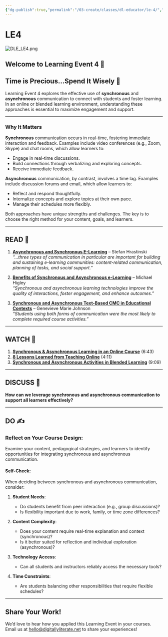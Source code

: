 ```yaml
---
{"dg-publish":true,"permalink":"/03-create/classes/dl-educator/le-4/","title":"Time is precious - spend it wisely","tags":["education","project-based-learning","digital-literacy"]}
---
```


# LE4

![DLE_LE4.png](/img/user/04%20META/Assets/DLE_LE4.png)

## Welcome to Learning Event 4 🎯

## Time is Precious…Spend It Wisely 🌟 

Learning Event 4 explores the effective use of **synchronous** and **asynchronous** communication to connect with students and foster learning. In an online or blended learning environment, understanding these approaches is essential to maximize engagement and support.

---

### Why It Matters

**Synchronous** communication occurs in real-time, fostering immediate interaction and feedback. Examples include video conferences (e.g., Zoom, Skype) and chat rooms, which allow learners to:

- Engage in real-time discussions.
- Build connections through verbalizing and exploring concepts.
- Receive immediate feedback.

**Asynchronous** communication, by contrast, involves a time lag. Examples include discussion forums and email, which allow learners to:

- Reflect and respond thoughtfully.
- Internalize concepts and explore topics at their own pace.
- Manage their schedules more flexibly.

Both approaches have unique strengths and challenges. The key is to choose the right method for your content, goals, and learners.

---

## READ 📖

1. [**Asynchronous and Synchronous E-Learning**](https://er.educause.edu/articles/2008/11/asynchronous-and-synchronous-elearning) – Stefan Hrastinski  
    _“…three types of communication in particular are important for building and sustaining e-learning communities: content-related communication, planning of tasks, and social support.”_
    
2. [**Benefits of Synchronous and Asynchronous e-Learning**](https://elearningindustry.com/benefits-of-synchronous-and-asynchronous-e-learning) – Michael Higley  
    _“Synchronous and asynchronous learning technologies improve the quality of interactions, foster engagement, and enhance outcomes.”_
    
3. [**Synchronous and Asynchronous Text-Based CMC in Educational Contexts**](http://citeseerx.ist.psu.edu/viewdoc/download?doi=10.1.1.455.5438&rep=rep1&type=pdf) – Genevieve Marie Johnson  
    _“Students using both forms of communication were the most likely to complete required course activities.”_
    

---

## WATCH 🎥

1. [**Synchronous & Asynchronous Learning in an Online Course**](https://www.youtube.com/watch?v=nNuYcAHVALM) (6:43)
2. [**8 Lessons Learned from Teaching Online**](https://www.youtube.com/watch?v=Bp4BG4Me7TU) (4:11)
3. [**Synchronous and Asynchronous Activities in Blended Learning**](https://www.youtube.com/watch?v=-LLwpfQ-2xY&feature=youtu.be) (9:09)

---

## DISCUSS 💬

**How can we leverage synchronous and asynchronous communication to support all learners effectively?**

---

## DO ✍️

### Reflect on Your Course Design:

Examine your content, pedagogical strategies, and learners to identify opportunities for integrating synchronous and asynchronous communication.

#### Self-Check:

When deciding between synchronous and asynchronous communication, consider:

1. **Student Needs**:
    
    - Do students benefit from peer interaction (e.g., group discussions)?
    - Is flexibility important due to work, family, or time zone differences?
2. **Content Complexity**:
    
    - Does your content require real-time explanation and context (synchronous)?
    - Is it better suited for reflection and individual exploration (asynchronous)?
3. **Technology Access**:
    
    - Can all students and instructors reliably access the necessary tools?
4. **Time Constraints**:
    
    - Are students balancing other responsibilities that require flexible schedules?

---

## Share Your Work!

We’d love to hear how you applied this Learning Event in your courses. Email us at hello@digitallyliterate.net to share your experiences!